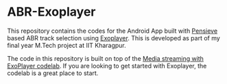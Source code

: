 ABR-Exoplayer
===
This repository contains the codes for the Android App built with [Pensieve](https://github.com/hongzimao/pensieve) based ABR track selection using [Exoplayer](https://exoplayer.dev). This is developed as part of my final year M.Tech project at IIT Kharagpur.

The code in this repository is built on top of the [Media streaming with ExoPlayer codelab](https://codelabs.developers.google.com/codelabs/exoplayer-intro). If you are looking to get started with Exoplayer, the codelab is a great place to start.
